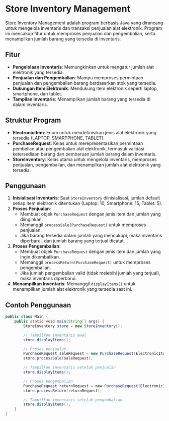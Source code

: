 # Store Inventory Management

Store Inventory Management adalah program berbasis Java yang dirancang untuk mengelola inventaris dan transaksi penjualan alat elektronik. Program ini mencakup fitur untuk memproses penjualan dan pengembalian, serta menampilkan jumlah barang yang tersedia di inventaris.

## Fitur

- **Pengelolaan Inventaris**: Memungkinkan untuk mengatur jumlah alat elektronik yang tersedia.
- **Penjualan dan Pengembalian**: Mampu memproses permintaan penjualan dan pengembalian barang berdasarkan stok yang tersedia.
- **Dukungan Item Elektronik**: Mendukung item elektronik seperti laptop, smartphone, dan tablet.
- **Tampilan Inventaris**: Menampilkan jumlah barang yang tersedia di dalam inventaris.

## Struktur Program

- **ElectronicItem**: Enum untuk mendefinisikan jenis alat elektronik yang tersedia (LAPTOP, SMARTPHONE, TABLET).
- **PurchaseRequest**: Kelas untuk merepresentasikan permintaan pembelian atau pengembalian alat elektronik, termasuk validasi ketersediaan barang dan pembaruan jumlah barang dalam inventaris.
- **StoreInventory**: Kelas utama untuk mengelola inventaris, memproses penjualan, pengembalian, dan menampilkan jumlah alat elektronik yang tersedia.

## Penggunaan

1. **Inisialisasi Inventaris**: Saat `StoreInventory` diinisialisasi, jumlah default setiap item elektronik ditentukan (Laptop: 10, Smartphone: 15, Tablet: 5).
2. **Proses Penjualan**:
   - Membuat objek `PurchaseRequest` dengan jenis item dan jumlah yang diinginkan.
   - Memanggil `processSale(PurchaseRequest)` untuk memproses penjualan.
   - Jika barang tersedia dalam jumlah yang mencukupi, maka inventaris diperbarui, dan jumlah barang yang terjual dicatat.
3. **Proses Pengembalian**:
   - Membuat objek `PurchaseRequest` dengan jenis item dan jumlah yang ingin dikembalikan.
   - Memanggil `processReturn(PurchaseRequest)` untuk memproses pengembalian.
   - Jika jumlah pengembalian valid (tidak melebihi jumlah yang terjual), maka inventaris diperbarui.
4. **Menampilkan Inventaris**: Memanggil `displayItems()` untuk menampilkan jumlah alat elektronik yang tersedia saat ini.

## Contoh Penggunaan

```java
public class Main {
    public static void main(String[] args) {
        StoreInventory store = new StoreInventory();

        // Tampilkan inventaris awal
        store.displayItems();

        // Proses penjualan
        PurchaseRequest saleRequest = new PurchaseRequest(ElectronicItem.LAPTOP, 2);
        store.processSale(saleRequest);

        // Tampilkan inventaris setelah penjualan
        store.displayItems();

        // Proses pengembalian
        PurchaseRequest returnRequest = new PurchaseRequest(ElectronicItem.LAPTOP, 1);
        store.processReturn(returnRequest);

        // Tampilkan inventaris setelah pengembalian
        store.displayItems();
    }
}
